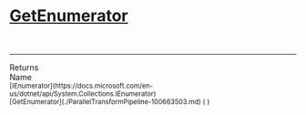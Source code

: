 # [GetEnumerator](./ParallelTransformPipeline-100663503.md)


<br>
<hr>
Returns<img width=550/>Name
<br>
<sub>[IEnumerator](https://docs.microsoft.com/en-us/dotnet/api/System.Collections.IEnumerator)</sub><img width=500/><sub>[GetEnumerator](./ParallelTransformPipeline-100663503.md) (  )</sub><br>


